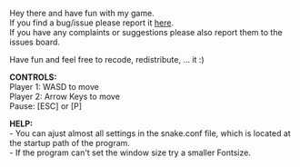 Hey there and have fun with my game.  
If you find a bug/issue please report it [here](http://github.com/xKippi/Snake/issues/).  
If you have any complaints or suggestions please also report them to the issues board.  

Have fun and feel free to recode, redistribute, ... it :)  
  
**CONTROLS:**  
Player 1: WASD to move  
Player 2: Arrow Keys to move  
Pause: [ESC] or [P]  

**HELP:**  
 \- You can ajust almost all settings in the snake.conf file, which is located at the startup path of the program.  
 \- If the program can't set the window size try a smaller Fontsize.  